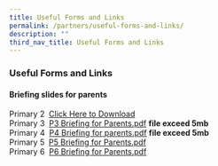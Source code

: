 ```yaml
---
title: Useful Forms and Links
permalink: /partners/useful-forms-and-links/
description: ""
third_nav_title: Useful Forms and Links
---
```

### **Useful Forms and Links**
#### **Briefing slides for parents**
Primary 2  [Click Here to Download](/files/Useful%20Forms%20and%20Links/P2%20Briefing%20for%20Parents.pdf)<br>
Primary 3  [P3 Briefing for Parents.pdf](https://peiyingpri.moe.edu.sg/qql/slot/u161/2021%20briefing%20slides/P3%20Briefing%20for%20Parents.pdf) **file exceed 5mb**<br>
Primary 4  [P4 Briefing for parents.pdf](https://peiyingpri.moe.edu.sg/qql/slot/u161/2021%20briefing%20slides/P4%20Briefing%20for%20parents.pdf) **file exceed 5mb**<br>
Primary 5  [P5 Briefing for Parents.pdf](/files/P5%20Briefing%20for%20Parents.pdf)<br>
Primary 6  [P6 Briefing for Parents.pdf](/files/P6%20Briefing%20for%20Parents_compressed.pdf)